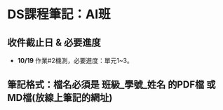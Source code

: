 # DS課程筆記：AI班
## 收件截止日 & 必要進度
- **10/19** 作業#2機測，必要進度：單元1~3。
## 筆記格式：檔名必須是 班級_學號_姓名 的PDF檔 或 MD檔(放線上筆記的網址)
